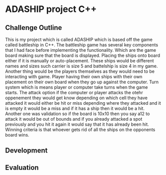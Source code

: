 # ADASHIP project C++

## Challenge Outline 
This is my project which is called ADASHIP which is based off the game called battleship in C++. The battleship game has several key components that I had face before implementing the functionality. Which are the game board making sure that the board is displayed. Placing the ships onto board either if it is manually or auto-placement. These ships would be different names and sizes such carrier is size 5 and battelship is size 4 in my game. Another thing would be the players themselves as they would need to be interacting with game. Player having their own ships with their own placement on their own board when they go up against the computer. Turn system which is means player or computer take turns when the game starts. The attack option if the computer or player attacks the otehr oppenement they would get know depending on which cell they have attacked it would either be hit or miss depending where they attacked and it is empty it would be a miss and if it has a ship then it would be a hit. Another one was validation so if the board is 10x10 then you say a12 to attack it would be out of bounds and if you already attacked a spot previously and you hit it again it would say that it has already been hit. Winning criteria is that whoever gets rid of all the ships on the opponents board wins. 






## Development

## Evaluation 